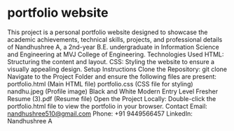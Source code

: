 # portfolio website
This project is a personal portfolio website designed to showcase the academic achievements, technical skills, projects, and professional details of Nandhushree A, a 2nd-year B.E. undergraduate in Information Science and Engineering at MVJ College of Engineering.
Technologies Used
HTML: Structuring the content and layout.
CSS: Styling the website to ensure a visually appealing design.
Setup Instructions
Clone the Repository:
git clone <repository-url>
Navigate to the Project Folder and ensure the following files are present:
portfolio.html (Main HTML file)
portfolio.css (CSS file for styling)
nandhu.jpeg (Profile image)
Black and White Modern Entry Level Fresher Resume (3).pdf (Resume file)
Open the Project Locally:
Double-click the portfolio.html file to view the portfolio in your browser.
Contact
Email: nandhushree510@gmail.com
Phone: +91 9449566457
LinkedIn: Nandhushree A
